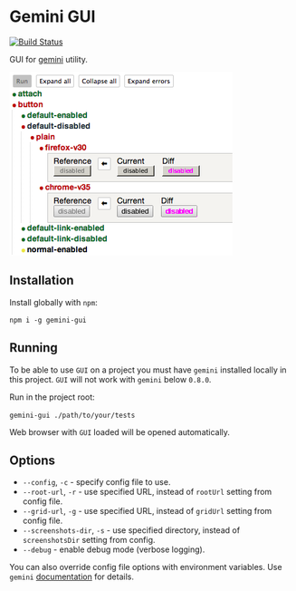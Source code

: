 # Gemini GUI

[![Build Status](https://travis-ci.org/bem/gemini-gui.svg)](https://travis-ci.org/bem/gemini-gui)

GUI for [gemini](https://github.com/bem/gemini) utility.

![screenshot](assets/screenshot.png "Screenshot")

## Installation

Install globally with `npm`:

```
npm i -g gemini-gui
```

## Running

To be able to use `GUI` on a project you must have `gemini` installed
locally in this project. `GUI` will not work with `gemini` below 
`0.8.0`.

Run in the project root:

`gemini-gui ./path/to/your/tests`

Web browser with `GUI` loaded will be opened automatically.


## Options

* `--config`, `-c` - specify config file to use.
* `--root-url`, `-r` - use specified URL, instead of `rootUrl` setting from config file.
* `--grid-url`, `-g` - use specified URL, instead of `gridUrl` setting from config file.
* `--screenshots-dir`, `-s` - use specified directory, instead of `screenshotsDir` setting
from config.
* `--debug` - enable debug mode (verbose logging).

You can also override config file options with environment variables. Use `gemini`
[documentation](https://github.com/bem/gemini#configuration) for details.
